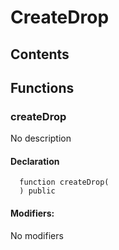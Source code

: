 # CreateDrop

## Contents

<!-- START doctoc -->
<!-- END doctoc -->

## Functions

### createDrop

No description

#### Declaration

```solidity
  function createDrop(
  ) public
```

#### Modifiers:

No modifiers
